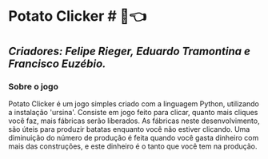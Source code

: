 # **Potato Clicker** # **🥔👈**
  ## *Criadores: Felipe Rieger, Eduardo Tramontina e Francisco Euzébio.*

### Sobre o jogo

Potato Clicker é um jogo simples criado com a linguagem Python, utilizando a instalação 'ursina'. Consiste em jogo feito para clicar, quanto mais cliques você faz, mais fábricas serão liberados.
As fábricas neste desenvolvimento, são úteis para produzir batatas enquanto você não estiver clicando. Uma diminuição do número de produção é feita quando você gasta dinheiro com mais das construções, e este dinheiro é o tanto que você tem na produção.


